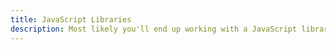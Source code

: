 ```yaml
---
title: JavaScript Libraries
description: Most likely you'll end up working with a JavaScript library. Let's review the common patterns.
---
```

